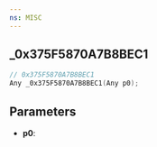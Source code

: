 ```yaml
---
ns: MISC
---
```

## _0x375F5870A7B8BEC1

```c
// 0x375F5870A7B8BEC1
Any _0x375F5870A7B8BEC1(Any p0);
```

## Parameters
* **p0**:
